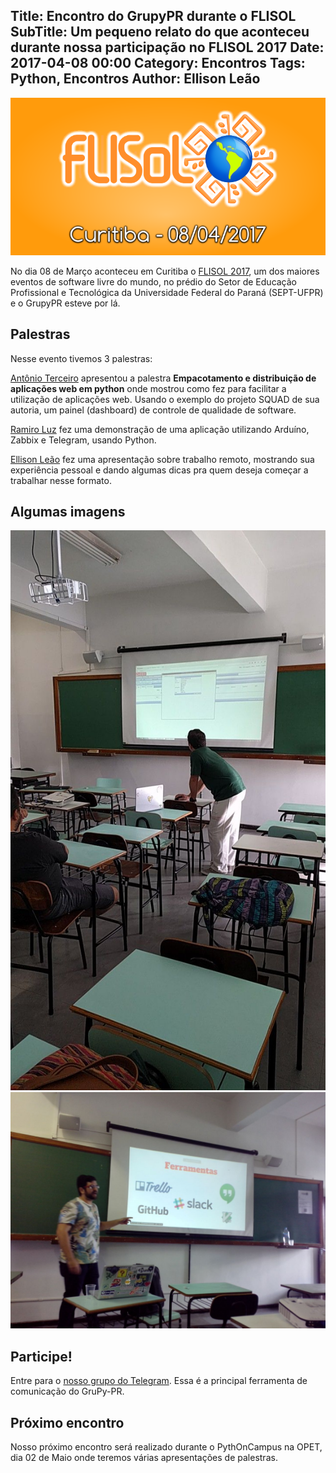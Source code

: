 Title: Encontro do GrupyPR durante o FLISOL
SubTitle: Um pequeno relato do que aconteceu durante nossa participação no FLISOL 2017
Date: 2017-04-08 00:00
Category: Encontros
Tags: Python, Encontros
Author: Ellison Leão
---

[![Flisol 2017](/images/flisol-2017.png)](/images/flisol-2017.png)


No dia 08 de Março aconteceu em Curitiba o [FLISOL 2017](http://curitiba.flisol.org.br), um dos maiores eventos de software livre do mundo, no prédio do Setor de Educação Profissional e Tecnológica da Universidade Federal do Paraná (SEPT-UFPR) e o GrupyPR esteve por lá.

## Palestras

Nesse evento tivemos 3 palestras:

[Antônio Terceiro](https://github.com/terceiro) apresentou a palestra **Empacotamento e distribuição de aplicações web em python** onde mostrou como fez para facilitar a utilização de aplicações web. Usando o exemplo do projeto SQUAD de sua autoria, um painel (dashboard) de controle de qualidade de software.

[Ramiro Luz](https://github.com/ramiroluz) fez uma demonstração de uma aplicação utilizando Arduíno, Zabbix e Telegram, usando Python.

[Ellison Leão](https://github.com/ellisonleao) fez uma apresentação sobre trabalho remoto, mostrando sua experiência pessoal e dando algumas dicas pra quem deseja começar a trabalhar nesse formato.

## Algumas imagens

[![Ramiro Luz](/images/flisol-2017-ramiro.jpg)](/images/flisol-2017-ramiro.jpg)
[![Ellison Leão](/images/flisol-2017-ellison.jpg)](/images/flisol-2017-ellison.jpg)


## Participe!

Entre para o [nosso grupo do Telegram](https://t.me/grupy_pr). Essa é a
principal ferramenta de comunicação do GruPy-PR.


## Próximo encontro

Nosso próximo encontro será realizado durante o PythOnCampus na OPET, dia 02 de Maio onde teremos várias apresentações de palestras.
